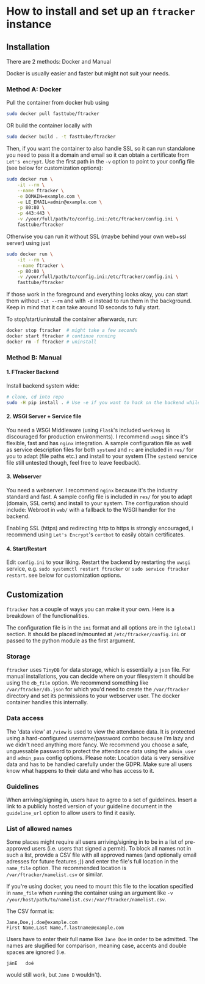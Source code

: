 How to install and set up an `ftracker` instance
================================================

## Installation

There are 2 methods: Docker and Manual

Docker is usually easier and faster but might not suit your needs.

### Method A: Docker

Pull the container from docker hub using

```bash
sudo docker pull fasttube/ftracker
```

OR build the container locally with

```bash
sudo docker build . -t fasttube/ftracker
```

Then, if you want the container to also handle SSL so it can run standalone you
need to pass it a domain and email so it can obtain a certificate from `Let's
encrypt`. Use the first path in the `-v` option to point to your config file
(see below for customization options):

```bash
sudo docker run \
	-it --rm \
	--name ftracker \
	-e DOMAIN=example.com \
	-e LE_EMAIL=admin@example.com \
	-p 80:80 \
	-p 443:443 \
	-v /your/full/path/to/config.ini:/etc/ftracker/config.ini \
	fasttube/ftracker
```

Otherwise you can run it without SSL (maybe behind your own web+ssl server)
using just

```bash
sudo docker run \
	-it --rm \
	--name ftracker \
	-p 80:80 \
	-v /your/full/path/to/config.ini:/etc/ftracker/config.ini \
	fasttube/ftracker
```

If those work in the foreground and everything looks okay, you can start them
without `-it --rm` and with `-d` instead to run them in the background. Keep in
mind that it can take around 10 seconds to fully start.

To stop/start/uninstall the container afterwards, run:

```bash
docker stop ftracker  # might take a few seconds
docker start ftracker # continue running
docker rm -f ftracker # uninstall
```

### Method B: Manual

#### 1. FTracker Backend

Install backend system wide:
```bash
# clone, cd into repo
sudo -H pip install . # Use -e if you want to hack on the backend while installed.
```

#### 2. WSGI Server + Service file

You need a WSGI Middleware (using `Flask`'s included `werkzeug` is discouraged
for production environments). I recommend `uwsgi` since it's flexible, fast and
has `nginx` integration. A sample configuration file as well as service
description files for both `systemd` and `rc` are included in `res/` for you to
adapt (file paths etc.) and install to your system (The `systemd` service file
still untested though, feel free to leave feedback).

#### 3. Webserver

You need a webserver. I recommend `nginx` because it's the industry standard
and fast. A sample config file is included in `res/` for you to adapt (domain,
SSL certs) and install to your system. The configuration should include:
Webroot in `web/` with a fallback to the WSGI handler for the backend.

Enabling SSL (https) and redirecting http to https is strongly encouraged, i
recommend using `Let's Encrypt`'s `certbot` to easily obtain certificates.

#### 4. Start/Restart

Edit `config.ini` to your liking. Restart the backend by restarting the `uwsgi`
service, e.g. `sudo systemctl restart ftracker` or `sudo service ftracker
restart`. see below for customization options.

## Customization

`ftracker` has a couple of ways you can make it your own. Here is a breakdown
of the functionalities.

The configuration file is in the `ini` format and all options are in the
`[global]` section. It should be placed in/mounted at
`/etc/ftracker/config.ini` or passed to the python module as the first
argument.

### Storage

`ftracker` uses `TinyDB` for data storage, which is essentially a `json` file.
For manual installations, you can decide where on your filesystem it should be
using the `db_file` option. We recommend something like `/var/ftracker/db.json`
for which you'd need to create the `/var/ftracker` directory and set its
permissions to your webserver user. The docker container handles this
internally.

### Data access

The 'data view' at `/view` is used to view the attendance data. It is protected
using a hard-configured username/password combo because i'm lazy and we didn't
need anything more fancy. We recommend you choose a safe, unguessable password
to protect the attendance data using the `admin_user` and `admin_pass` config
options. Please note: Location data is very sensitive data and has to be
handled carefully under the GDPR. Make sure all users know what happens to
their data and who has access to it.

### Guidelines

When arriving/signing in, users have to agree to a set of guidelines. Insert
a link to a publicly hosted version of your guideline document in the
`guideline_url` option to allow users to find it easily.

### List of allowed names

Some places might require all users arriving/signing in to be in a list of
pre-approved users (i.e. users that signed a permit). To block all names not in
such a list, provide a CSV file with all approved names (and optionally email
adresses for future features ;)) and enter the file's full location in the
`name_file` option. The recommended location is `/var/ftracker/namelist.csv` or
similar.

If you're using docker, you need to mount this file to the location specified
in `name_file` when `run`ning the container using an argument like `-v
/your/host/path/to/namelist.csv:/var/ftracker/namelist.csv`.

The CSV format is:

```
Jane,Doe,j.doe@example.com
First Name,Last Name,f.lastname@example.com
```

Users have to enter their full name like `Jane Doe` in order to be admitted.
The names are slugified for comparison, meaning case, accents and double spaces
are ignored (i.e.

```
jänE   doé
```

would still work, but `Jane D` wouldn't).
